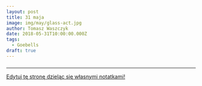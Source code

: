 ```yaml
---
layout: post
title: 31 maja
image: img/may/glass-act.jpg
author: Tomasz Waszczyk
date: 2018-05-31T10:00:00.000Z
tags:
  - Goebells
draft: true
---
```


### 

---

<a href="https://github.com/TomaszWaszczyk/historia.waszczyk.com/edit/master/src/content/may-31.md" target="_blank">Edytuj tę stronę dzieląc się własnymi notatkami!</a>
